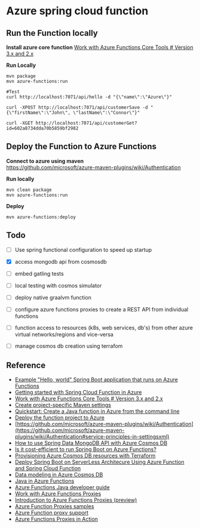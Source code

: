 Azure spring cloud function
===========================


Run the Function locally
------------------------

**Install azure core function** 
[Work with Azure Functions Core Tools # Version 3.x and 2.x](https://docs.microsoft.com/en-us/azure/azure-functions/functions-run-local?tabs=windows%2Ccsharp%2Cbash#v2)

**Run Locally**  
```
mvn package
mvn azure-functions:run

#Test
curl http://localhost:7071/api/hello -d "{\"name\":\"Azure\"}"

curl -XPOST http://localhost:7071/api/customerSave -d "{\"firstName\":\"John\", \"lastName\":\"Connor\"}"

curl -XGET http://localhost:7071/api/customerGet?id=602a8734dda70b5859bf2982

```

Deploy the Function to Azure Functions
--------------------------------------

**Connect to azure using maven**  
https://github.com/microsoft/azure-maven-plugins/wiki/Authentication


**Run locally**  
```
mvn clean package
mvn azure-functions:run
```

**Deploy**  
```
mvn azure-functions:deploy
```

Todo
----

- [ ] Use spring functional configuration to speed up startup
- [x] access mongodb api from cosmosdb
- [ ] embed gatling tests
- [ ] local testing with cosmos simulator
- [ ] deploy native graalvm function
- [ ] configure azure functions proxies to create a REST API from individual functions
- [ ] function access to resources (k8s, web services, db's) from other azure virtual networks/regions and vice-versa
- [ ] manage cosmos db creation using terrafom


Reference
---------

* [Example "Hello, world" Spring Boot application that runs on Azure Functions](https://github.com/Azure-Samples/hello-spring-function-azure)
* [Getting started with Spring Cloud Function in Azure](https://docs.microsoft.com/en-us/azure/developer/java/spring-framework/getting-started-with-spring-cloud-function-in-azure)
* [Work with Azure Functions Core Tools # Version 3.x and 2.x](https://docs.microsoft.com/en-us/azure/azure-functions/functions-run-local?tabs=windows%2Ccsharp%2Cbash#v2)
* [Create project-specific Maven settings](https://stackoverflow.com/questions/43156870/create-project-specific-maven-settings)
* [Quickstart: Create a Java function in Azure from the command line](https://docs.microsoft.com/en-us/azure/azure-functions/create-first-function-cli-java?tabs=bash%2Cazure-cli%2Cbrowser)
* [Deploy the function project to Azure](https://docs.microsoft.com/en-us/azure/azure-functions/create-first-function-cli-java?tabs=bash%2Cazure-cli%2Cbrowser)
* [https://github.com/microsoft/azure-maven-plugins/wiki/Authentication](https://github.com/microsoft/azure-maven-plugins/wiki/Authentication#service-principles-in-settingsxml)
* [How to use Spring Data MongoDB API with Azure Cosmos DB](https://docs.microsoft.com/en-us/azure/developer/java/spring-framework/configure-spring-data-mongodb-with-cosmos-db)
* [Is it cost-efficient to run Spring Boot on Azure Functions?](https://dev.to/azure/is-it-cost-efficient-to-run-spring-boot-on-azure-functions-1kce)
* [Provisioning Azure Cosmos DB resources with Terraform](https://medium.com/swlh/provisioning-azure-cosmos-db-resources-with-terraform-60c25b7bd52b)
* [Deploy Spring Boot on ServerLess Architecure Using Azure Function and Spring Cloud Function](https://github.com/sagarmal624/SpringCloudFunctionWithAzure)
* [Data modeling in Azure Cosmos DB](https://docs.microsoft.com/en-us/azure/cosmos-db/modeling-data)
* [Java in Azure Functions](https://dzone.com/articles/azure-functions-in-java)
* [Azure Functions Java developer guide](https://docs.microsoft.com/en-us/azure/azure-functions/functions-reference-java?tabs=bash%2Cconsumption)
* [Work with Azure Functions Proxies](https://docs.microsoft.com/en-us/azure/azure-functions/functions-proxies)
* [Introduction to Azure Functions Proxies (preview)](https://github.com/mattchenderson/azure-functions-proxies-intro/blob/master/README.md)
* [Azure Function Proxies samples](https://github.com/Azure-Samples/functions-proxies)
* [Azure Function proxy support](https://gist.github.com/sjkp/890d94b958965898e45e69bf199c88d4)
* [Azure Functions Proxies in Action](https://chsakell.com/2019/02/03/azure-functions-proxies-in-action/)
